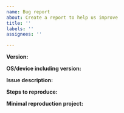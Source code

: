 ```yaml
---
name: Bug report
about: Create a report to help us improve
title: ''
labels: ''
assignees: ''

---
```


**Version:**

**OS/device including version:**

**Issue description:**

**Steps to reproduce:**

**Minimal reproduction project:**
